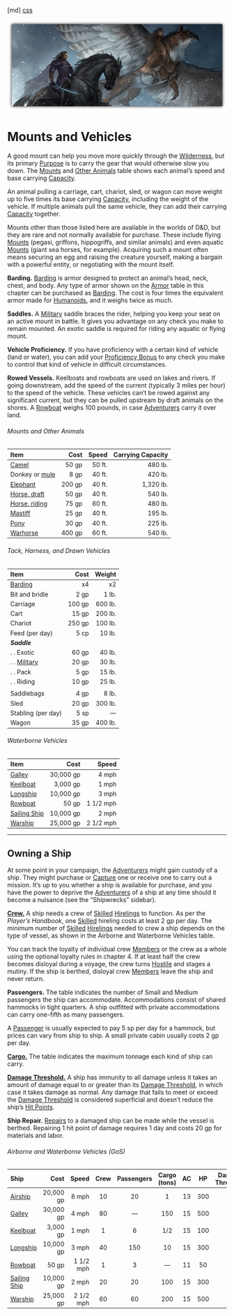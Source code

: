 ﻿[md]
[css](-OCVFMyYfsylqoZPiW6l)

![main_banner](https://raw.githubusercontent.com/Tougher-Together-DnD/default-game-assets/refs/heads/main/handouts/quick-reference/images/mounts-vehicles-banner.png)

# Mounts and Vehicles

A good mount can help you move more quickly through the [Wilderness](https://app.roll20.net/compendium/dnd5e/Wilderness#h-Wilderness), but its primary [Purpose](https://app.roll20.net/compendium/dnd5e/Settlements#h-Purpose) is to carry the gear that would otherwise slow you down. The [Mounts](https://app.roll20.net/compendium/dnd5e/Mounts%20and%20Services#h-Mounts) and [Other Animals](https://app.roll20.net/compendium/dnd5e/Appendix%20A%20-%20Miscellaneous%20Creatures%20%28Monster%20Manual%29#h-Other%20Animals) table shows each animal’s speed and base carrying [Capacity](https://app.roll20.net/compendium/dnd5e/Sample%20Ships#h-Capacity).

An animal pulling a carriage, cart, chariot, sled, or wagon can move weight up to five times its base carrying [Capacity](https://app.roll20.net/compendium/dnd5e/Sample%20Ships#h-Capacity), including the weight of the vehicle. If multiple animals pull the same vehicle, they can add their carrying [Capacity](https://app.roll20.net/compendium/dnd5e/Sample%20Ships#h-Capacity) together.

Mounts other than those listed here are available in the worlds of D&D, but they are rare and not normally available for purchase. These include flying [Mounts](https://app.roll20.net/compendium/dnd5e/Mounts%20and%20Services#h-Mounts) (pegasi, griffons, hippogriffs, and similar animals) and even aquatic [Mounts](https://app.roll20.net/compendium/dnd5e/Mounts%20and%20Services#h-Mounts) (giant sea horses, for example). Acquiring such a mount often means securing an egg and raising the creature yourself, making a bargain with a powerful entity, or negotiating with the mount itself.

**Barding.** [Barding](https://app.roll20.net/compendium/dnd5e/Barding#h-Barding) is armor designed to protect an animal’s head, neck, chest, and body. Any type of armor shown on the [Armor](https://app.roll20.net/compendium/dnd5e/Armor%20and%20Shields#h-Armor) table in this chapter can be purchased as [Barding](https://app.roll20.net/compendium/dnd5e/Barding#h-Barding). The cost is four times the equivalent armor made for [Humanoids](https://app.roll20.net/compendium/dnd5e/Parleying%20with%20Monsters#h-Humanoids), and it weighs twice as much.

**Saddles.** A [Military](https://app.roll20.net/compendium/dnd5e/Government#h-Military) saddle braces the rider, helping you keep your seat on an active mount in battle. It gives you advantage on any check you make to remain mounted. An exotic saddle is required for riding any aquatic or flying mount.

**Vehicle Proficiency.** If you have proficiency with a certain kind of vehicle (land or water), you can add your [Proficiency Bonus](https://app.roll20.net/compendium/dnd5e/Introduction%20%28Xanathar%27s%29#h-Proficiency%20Bonus) to any check you make to control that kind of vehicle in difficult circumstances.

**Rowed Vessels.** Keelboats and rowboats are used on lakes and rivers. If going downstream, add the speed of the current (typically 3 miles per hour) to the speed of the vehicle. These vehicles can’t be rowed against any significant current, but they can be pulled upstream by draft animals on the shores. A [Rowboat](https://app.roll20.net/compendium/dnd5e/Rowboat#h-Rowboat) weighs 100 pounds, in case [Adventurers](https://app.roll20.net/compendium/dnd5e/Tosculi#h-Adventurers) carry it over land.

###### Mounts and Other Animals

| **Item**                                                                             | **Cost** | **Speed** | **Carrying Capacity** |
| :----------------------------------------------------------------------------------- | -------: | ---------------------------------------------------------------------------------------------------------: | -----------------------------------------------------------------------------------------: |
| [Camel](https://roll20.net/compendium/dnd5e/Camel#h-Camel)                           |    50 gp |                                                                                                     50 ft. |                                                                                    480 lb. |
| Donkey or [mule](https://roll20.net/compendium/dnd5e/Monsters:Mule#content)          |     8 gp |                                                                                                     40 ft. |                                                                                    420 lb. |
| [Elephant](https://roll20.net/compendium/dnd5e/Elephant#h-Elephant)                  |   200 gp |                                                                                                     40 ft. |                                                                                  1,320 lb. |
| [Horse, draft](https://roll20.net/compendium/dnd5e/Monsters:Draft%20Horse#content)   |    50 gp |                                                                                                     40 ft. |                                                                                    540 lb. |
| [Horse, riding](https://roll20.net/compendium/dnd5e/Monsters:Riding%20Horse#content) |    75 gp |                                                                                                     60 ft. |                                                                                    480 lb. |
| [Mastiff](https://roll20.net/compendium/dnd5e/Mastiff#h-Mastiff)                     |    25 gp |                                                                                                     40 ft. |                                                                                    195 lb. |
| [Pony](https://roll20.net/compendium/dnd5e/Pony#h-Pony)                              |    30 gp |                                                                                                     40 ft. |                                                                                    225 lb. |
| [Warhorse](https://roll20.net/compendium/dnd5e/Warhorse#h-Warhorse)                  |   400 gp |                                                                                                     60 ft. |                                                                                    540 lb. |

###### Tack, Harness, and Drawn Vehicles

| **Item**                                                                      | **Cost** | **Weight** |
| :---------------------------------------------------------------------------- | -------: | ---------: |
| [Barding](https://app.roll20.net/compendium/dnd5e/Barding#h-Barding)          |       x4 |         x2 |
| Bit and bridle                                                                |     2 gp |      1 lb. |
| Carriage                                                                      |   100 gp |    600 lb. |
| Cart                                                                          |    15 gp |    200 lb. |
| Chariot                                                                       |   250 gp |    100 lb. |
| Feed (per day)                                                                |     5 cp |     10 lb. |
| ***Saddle***                                                                  |          |            |
| . . Exotic                                                                    |    60 gp |     40 lb. |
| . . [Military](https://app.roll20.net/compendium/dnd5e/Government#h-Military) |    20 gp |     30 lb. |
| . . Pack                                                                      |     5 gp |     15 lb. |
| . . Riding                                                                    |    10 gp |     25 lb. |
|                                                                               |          |
| Saddlebags                                                                    |     4 gp |      8 lb. |
| Sled                                                                          |    20 gp |    300 lb. |
| Stabling (per day)                                                            |     5 sp |          — |
| Wagon                                                                         |    35 gp |    400 lb. |

###### Waterborne Vehicles

| **Item**                                                                                    |  **Cost** | **Speed** |
| :------------------------------------------------------------------------------------------ | --------: | ---------------------------------------------------------------------------------------------------------: |
| [Galley](https://app.roll20.net/compendium/dnd5e/Galley#h-Galley)                           | 30,000 gp |                                                                                                      4 mph |
| [Keelboat](https://app.roll20.net/compendium/dnd5e/Keelboat#h-Keelboat)                     |  3,000 gp |                                                                                                      1 mph |
| [Longship](https://app.roll20.net/compendium/dnd5e/Longship#h-Longship)                     | 10,000 gp |                                                                                                      3 mph |
| [Rowboat](https://app.roll20.net/compendium/dnd5e/Rowboat#h-Rowboat)                        |     50 gp |                                                                                                  1 1/2 mph |
| [Sailing Ship](https://app.roll20.net/compendium/dnd5e/Sailing%20Ship#h-Sailing%20Ship)     | 10,000 gp |                                                                                                      2 mph |
| [Warship](https://app.roll20.net/compendium/dnd5e/Sailing%20Ship%20and%20Warship#h-Warship) | 25,000 gp |                                                                                                  2 1/2 mph |

***

## Owning a Ship

At some point in your campaign, the [Adventurers](https://app.roll20.net/compendium/dnd5e/Tosculi#h-Adventurers) might gain custody of a ship. They might purchase or [Capture](https://app.roll20.net/compendium/dnd5e/The%20Underdark#h-Capture) one or receive one to carry out a mission. It’s up to you whether a ship is available for purchase, and you have the power to deprive the [Adventurers](https://app.roll20.net/compendium/dnd5e/Tosculi#h-Adventurers) of a ship at any time should it become a nuisance (see the “Shipwrecks” sidebar).

[**Crew.**](https://app.roll20.net/compendium/dnd5e/Franchise%20Advancement#h-Crew) A ship needs a crew of [Skilled](https://app.roll20.net/compendium/dnd5e/Skilled#h-Skilled) [Hirelings](https://app.roll20.net/compendium/dnd5e/Hirelings#h-Hirelings) to function. As per the *Player’s Handbook*, one [Skilled](https://app.roll20.net/compendium/dnd5e/Skilled#h-Skilled) hireling costs at least 2 gp per day. The minimum number of [Skilled](https://app.roll20.net/compendium/dnd5e/Skilled#h-Skilled) [Hirelings](https://app.roll20.net/compendium/dnd5e/Hirelings#h-Hirelings) needed to crew a ship depends on the type of vessel, as shown in the Airborne and Waterborne Vehicles table.

You can track the loyalty of individual crew [Members](https://app.roll20.net/compendium/dnd5e/Members%20Only#h-Members) or the crew as a whole using the optional loyalty rules in chapter 4. If at least half the crew becomes disloyal during a voyage, the crew turns [Hostile](https://app.roll20.net/compendium/dnd5e/Mysterious%20Islands#h-Hostile) and stages a mutiny. If the ship is berthed, disloyal crew [Members](https://app.roll20.net/compendium/dnd5e/Members%20Only#h-Members) leave the ship and never return.

**Passengers.** The table indicates the number of Small and Medium passengers the ship can accommodate. Accommodations consist of shared hammocks in tight quarters. A ship outfitted with private accommodations can carry one-fifth as many passengers.

A [Passenger](https://app.roll20.net/compendium/dnd5e/Random%20Ships#h-Passenger) is usually expected to pay 5 sp per day for a hammock, but prices can vary from ship to ship. A small private cabin usually costs 2 gp per day.

[**Cargo.**](https://app.roll20.net/compendium/dnd5e/Random%20Ships#h-Cargo) The table indicates the maximum tonnage each kind of ship can carry.

[**Damage Threshold.**](https://app.roll20.net/compendium/dnd5e/Sample%20Ships#h-Damage%20Threshold) A ship has immunity to all damage unless it takes an amount of damage equal to or greater than its [Damage Threshold](https://app.roll20.net/compendium/dnd5e/Sample%20Ships#h-Damage%20Threshold), in which case it takes damage as normal. Any damage that fails to meet or exceed the [Damage Threshold](https://app.roll20.net/compendium/dnd5e/Sample%20Ships#h-Damage%20Threshold) is considered superficial and doesn’t reduce the ship’s [Hit Points](https://app.roll20.net/compendium/dnd5e/Monsters#h-Hit%20Points).

**Ship Repair.** [Repairs](https://app.roll20.net/compendium/dnd5e/Infernal%20War%20Machines%20Rules#h-Repairs) to a damaged ship can be made while the vessel is berthed. Repairing 1 hit point of damage requires 1 day and costs 20 gp for materials and labor.

###### Airborne and Waterborne Vehicles (GoS)

| **Ship**                                                                                    |  **Cost** | **Speed** | **Crew** | **Passengers** | **Cargo (tons)** | **AC** | **HP** | **Damage Threshold** |
| :------------------------------------------------------------------------------------------ | --------: | --------: | :------: | :------------: | :--------------------------------------------------------------------------------: | :----: | :----: | :-------------------------------------------------------------------------------------------------: |
| [Airship](https://app.roll20.net/compendium/dnd5e/Airship#h-Airship)                        | 20,000 gp |     8 mph |    10    |       20       |                                         1                                          |   13   |  300   |                                                  —                                                  |
| [Galley](https://app.roll20.net/compendium/dnd5e/Galley#h-Galley)                           | 30,000 gp |     4 mph |    80    |       —        |                                        150                                         |   15   |  500   |                                                 20                                                  |
| [Keelboat](https://app.roll20.net/compendium/dnd5e/Keelboat#h-Keelboat)                     |  3,000 gp |     1 mph |    1     |       6        |                                        1/2                                         |   15   |  100   |                                                 10                                                  |
| [Longship](https://app.roll20.net/compendium/dnd5e/Longship#h-Longship)                     | 10,000 gp |     3 mph |    40    |      150       |                                         10                                         |   15   |  300   |                                                 15                                                  |
| [Rowboat](https://app.roll20.net/compendium/dnd5e/Rowboat#h-Rowboat)                        |     50 gp | 1 1/2 mph |    1     |       3        |                                         —                                          |   11   |   50   |                                                  —                                                  |
| [Sailing Ship](https://app.roll20.net/compendium/dnd5e/Sailing%20Ship#h-Sailing%20Ship)     | 10,000 gp |     2 mph |    20    |       20       |                                        100                                         |   15   |  300   |                                                 15                                                  |
| [Warship](https://app.roll20.net/compendium/dnd5e/Sailing%20Ship%20and%20Warship#h-Warship) | 25,000 gp | 2 1/2 mph |    60    |       60       |                                        200                                         |   15   |  500   |                                                 20                                                  |
